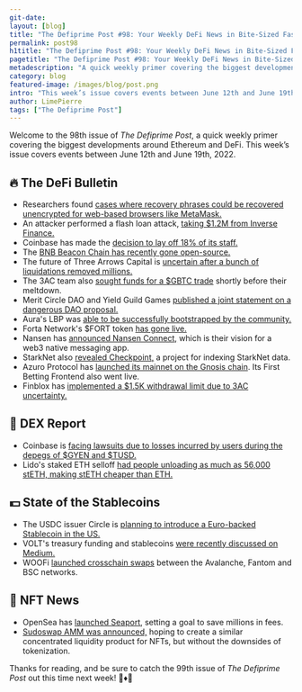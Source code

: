 ```yaml
---
git-date:
layout: [blog]
title: "The Defiprime Post #98: Your Weekly DeFi News in Bite-Sized Fashion"
permalink: post98
h1title: "The Defiprime Post #98: Your Weekly DeFi News in Bite-Sized Fashion"
pagetitle: "The Defiprime Post #98: Your Weekly DeFi News in Bite-Sized Fashion"
metadescription: "A quick weekly primer covering the biggest developments around Ethereum and DeFi. This week’s issue covers events between June 12th and June 19th, 2022"
category: blog
featured-image: /images/blog/post.png
intro: "This week’s issue covers events between June 12th and June 19th, 2022"
author: LimePierre
tags: ["The Defiprime Post"]
---
```


Welcome to the 98th issue of _The Defiprime Post_, a quick weekly primer covering the biggest developments around Ethereum and DeFi. This week’s issue covers events between June 12th and June 19th, 2022.


## 🔥 The DeFi Bulletin

* Researchers found [cases where recovery phrases could be recovered unencrypted for web-based browsers like MetaMask.](https://medium.com/metamask/security-notice-extension-disk-encryption-issue-d437d4250863)
* An attacker performed a flash loan attack, [taking $1.2M from Inverse Finance.](https://www.theblock.co/post/152404/inverse-finance-drained-for-1-2-million-in-a-flash-loan-attack)
* Coinbase has made the [decision to lay off 18% of its staff.](https://blog.coinbase.com/a-message-from-coinbase-ceo-and-cofounder-brian-armstrong-578d76eedb12)
* The [BNB Beacon Chain has recently gone open-source.](https://www.bnbchain.org/en/blog/bnb-beacon-chain-goes-open-source/)
* The future of Three Arrows Capital is [uncertain after a bunch of liquidations removed millions.](https://www.theblock.co/linked/152092/after-facing-hundreds-of-millions-of-dollars-in-liquidations-three-arrows-capitals-future-is-uncertain?s=09)
* The 3AC team also [sought funds for a $GBTC trade](https://www.theblock.co/post/152735/three-arrows-capital-team-sought-funds-for-gbtc-trade-before-meltdown) shortly before their meltdown.
* Merit Circle DAO and Yield Guild Games [published a joint statement on a dangerous DAO proposal. ](https://medium.com/yield-guild-games/merit-circle-dao-yield-guild-games-joint-statement-628d2e933fcf)
* Aura's LBP was [able to be successfully bootstrapped by the community. ](https://mirror.xyz/0xfEE0Bbe31345a7c27368534fEf45a57133FF3A86/CwfMJeqnu7TxgrrUC-VNLQc3M3-jpsDNXB-Ktm0qwZA?s=09)
* Forta Network's $FORT token [has gone live. ](https://forta.org/blog/fort-token-goes-live/)
* Nansen has [announced Nansen Connect,](https://www.nansen.ai/post/announcing-nansen-connect-the-messaging-app-of-web3) which is their vision for a web3 native messaging app.
* StarkNet also [revealed Checkpoint,](https://snapshot.mirror.xyz/VWq1U8r79HXVzyAAZLpIPlUXFksxkyQVe7N5ehqBDK0) a project for indexing StarkNet data.
* Azuro Protocol has [launched its mainnet on the Gnosis chain](https://azuroprotocol.medium.com/azuro-launches-mainnet-on-gnosis-chain-first-betting-frontend-is-now-live-d1d0b6d94c3d). Its First Betting Frontend also went live.
* Finblox has [implemented a $1.5K withdrawal limit due to 3AC uncertainty.](https://www.coindesk.com/business/2022/06/16/finblox-imposes-15k-monthly-withdrawal-limit-amid-three-arrows-capital-uncertainty/)


## 💱 DEX Report

* Coinbase is [facing lawsuits due to losses incurred by users during the depegs of $GYEN and $TUSD.](https://cointelegraph.com/news/coinbase-is-facing-class-action-suits-over-unstable-stablecoins-gyen-terrausd?utm_source=dlvr.it&utm_medium=twitter)
* Lido's staked ETH selloff [had people unloading as much as 56,000 stETH, making stETH cheaper than ETH.](https://www.theblock.co/post/151894/lido-staked-ether-selloff-continues-as-larger-holder-unloads-56000-steth?utm_source=rss&utm_medium=rss)


## 💵 State of the Stablecoins

* The USDC issuer Circle is [planning to introduce a Euro-backed Stablecoin in the US. ](https://www.coindesk.com/business/2022/06/16/usdc-issuer-circle-to-introduce-euro-backed-stablecoin-in-us/)
* VOLT's treasury funding and stablecoins [were recently discussed on Medium.](https://medium.com/@0xfunky/volt-funding-the-treasury-c84a86983d95)
* WOOFi [launched crosschain swaps](https://medium.com/woonetwork/woofi-launches-cross-chain-swaps-between-avalanche-fantom-and-bsc-bc5080672e60) between the Avalanche, Fantom and BSC networks. 


## 💎 NFT News

* OpenSea has [launched Seaport](https://opensea.io/blog/announcements/launching-seaport-saving-the-community-millions-in-fees/), setting a goal to save millions in fees.
* [Sudoswap AMM was announced,](https://research.thetie.io/sudoswap-nft-amm/) hoping to create a similar concentrated liquidity product for NFTs, but without the downsides of tokenization.

Thanks for reading, and be sure to catch the 99th issue of _The Defiprime Post_ out this time next week! 👋♦️👋